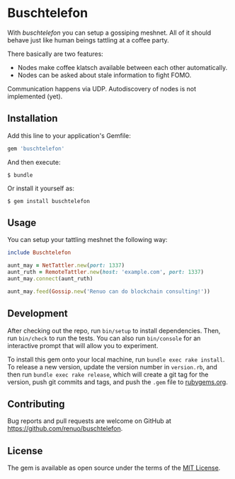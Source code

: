 # Buschtelefon

With *buschtelefon* you can setup a gossiping meshnet.
All of it should behave just like human beings tattling at a
coffee party.

There basically are two features:
* Nodes make coffee klatsch available between each other automatically.
* Nodes can be asked about stale information to fight FOMO.

Communication happens via UDP. Autodiscovery of nodes is not
implemented (yet).

## Installation

Add this line to your application's Gemfile:

```ruby
gem 'buschtelefon'
```

And then execute:

    $ bundle

Or install it yourself as:

    $ gem install buschtelefon

## Usage

You can setup your tattling meshnet the following way:

```ruby
include Buschtelefon

aunt_may = NetTattler.new(port: 1337)
aunt_ruth = RemoteTattler.new(host: 'example.com', port: 1337) 
aunt_may.connect(aunt_ruth)

aunt_may.feed(Gossip.new('Renuo can do blockchain consulting!'))
```

## Development

After checking out the repo, run `bin/setup` to install dependencies.
Then, run `bin/check` to run the tests. You can also run `bin/console`
for an interactive prompt that will allow you to experiment.

To install this gem onto your local machine, run `bundle exec rake install`.
To release a new version, update the version number in `version.rb`,
and then run `bundle exec rake release`, which will create a git tag
for the version, push git commits and tags, and push the `.gem` file
to [rubygems.org](https://rubygems.org).

## Contributing

Bug reports and pull requests are welcome on GitHub at
<https://github.com/renuo/buschtelefon>.

## License

The gem is available as open source under the terms of
the [MIT License](https://opensource.org/licenses/MIT).

